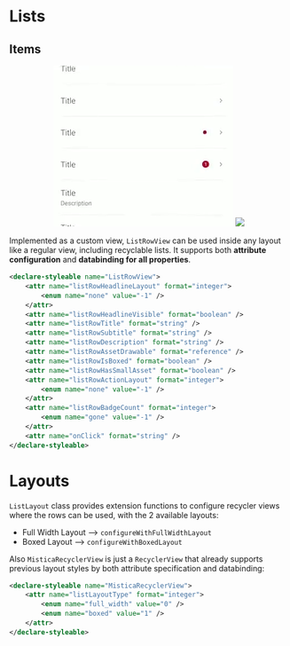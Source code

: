 # Lists

## Items

<p align="center">
   <img src="../../../../../../../../doc/images/lists/lists_1.gif" />
   <img src="../../../../../../../../doc/images/lists/lists_2.gif" />
</p>

Implemented as a custom view, `ListRowView` can be used inside any layout like a regular view, including recyclable lists. It supports both **attribute configuration** and **databinding for all properties**.

```xml
<declare-styleable name="ListRowView">
    <attr name="listRowHeadlineLayout" format="integer">
        <enum name="none" value="-1" />
    </attr>
    <attr name="listRowHeadlineVisible" format="boolean" />
    <attr name="listRowTitle" format="string" />
    <attr name="listRowSubtitle" format="string" />
    <attr name="listRowDescription" format="string" />
    <attr name="listRowAssetDrawable" format="reference" />
    <attr name="listRowIsBoxed" format="boolean" />
    <attr name="listRowHasSmallAsset" format="boolean" />
    <attr name="listRowActionLayout" format="integer">
        <enum name="none" value="-1" />
    </attr>
    <attr name="listRowBadgeCount" format="integer">
        <enum name="gone" value="-1" />
    </attr>
    <attr name="onClick" format="string" />
</declare-styleable>
```

# Layouts

`ListLayout` class provides extension functions to configure recycler views where the rows can be used, with the 2 available layouts:
* Full Width Layout --> `configureWithFullWidthLayout`
* Boxed Layout --> `configureWithBoxedLayout`

Also `MisticaRecyclerView` is just a `RecyclerView` that already supports previous layout styles by both attribute specification and databinding:
```xml
<declare-styleable name="MisticaRecyclerView">
    <attr name="listLayoutType" format="integer">
        <enum name="full_width" value="0" />
        <enum name="boxed" value="1" />
    </attr>
</declare-styleable>
```
